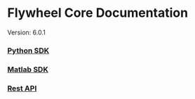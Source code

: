 # Flywheel Core Documentation
Version: 6.0.1

### [Python SDK](python/)

### [Matlab SDK](matlab/)

### [Rest API](swagger/index.html)

